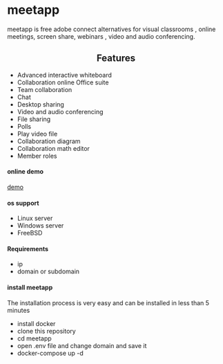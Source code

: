 # meetapp
meetapp is free adobe connect alternatives for visual classrooms , online meetings, screen share,   webinars , video and audio conferencing.
<h2 align="center">Features</h2>
<p><p>
  <ul>
<li>Advanced interactive whiteboard </li>
<li>Collaboration online Office suite  </li>
    <li>Team collaboration</li>
<li> Chat </li>
<li>Desktop sharing</li>
    <li>Video and audio conferencing</li>
     <li>File sharing</li>
     <li>Polls</li>
     <li>Play video file</li>
     <li>Collaboration diagram</li>
     <li>Collaboration math editor</li>
    <li>Member roles</li>
</ul>
<h4>online demo </h4>
<a href='https://en.learn100.ir/'>demo</a>
<h4>os support</h4>
<ul>
  <li>Linux server</li>
  <li>Windows server</li>
  <li>FreeBSD </li>
  </ul>
<h4><strong>Requirements</strong></h4>
<ul>
  <li>ip</li>
  <li>domain or subdomain</li>
  </ul>
 
 

  <h4> install meetapp</h3>
  <p style="text-align: left;">The installation process is very easy and can be installed in less than 5 minutes</p>
  <ul>
  <li> install docker </li>
    <li> clone this repository</li>
    <li> cd meetapp</li>
  <li> open .env file and change domain and save it</li>
  <li>docker-compose up -d </li>
  </ul>
    
   
  








 





